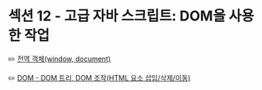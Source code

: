 # 섹션 12 - 고급 자바 스크립트: DOM을 사용한 작업

✏️ [전역 객체(window, document)](https://github.com/xoxojw/100-days-of-web-development/blob/12-adv-javascript-dom/01-global-objects.md)

✏️ [DOM - DOM 트리, DOM 조작(HTML 요소 삽입/삭제/이동)](https://github.com/xoxojw/100-days-of-web-development/blob/12-adv-javascript-dom/02-dom.md)